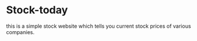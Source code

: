 # Stock-today
this is a simple stock website which tells you current stock prices of various companies.
